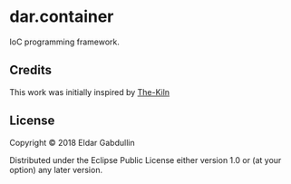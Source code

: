 # dar.container

IoC programming framework.

## Credits

This work was initially inspired by [The-Kiln](https://github.com/straszheimjeffrey/The-Kiln)

## License

Copyright © 2018 Eldar Gabdullin

Distributed under the Eclipse Public License either version 1.0 or (at
your option) any later version.
